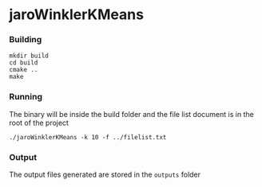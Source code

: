 # jaroWinklerKMeans
### Building
```
mkdir build
cd build
cmake ..
make
```

### Running
The binary will be inside the build folder and the file list document is in the root of the project
```
./jaroWinklerKMeans -k 10 -f ../filelist.txt
```

### Output
The output files generated are stored in the `outputs` folder
